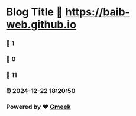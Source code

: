 # Blog Title :link: https://baib-web.github.io 
### :page_facing_up: [1](https://baib-web.github.io/tag.html) 
### :speech_balloon: 0 
### :hibiscus: 11 
### :alarm_clock: 2024-12-22 18:20:50 
### Powered by :heart: [Gmeek](https://github.com/Meekdai/Gmeek)
